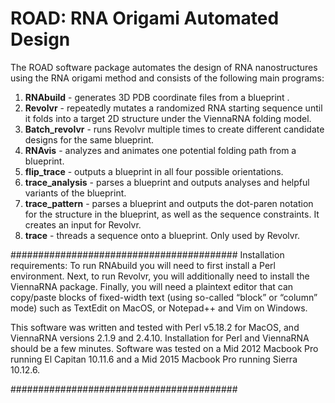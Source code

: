 # ROAD: RNA Origami Automated Design

The ROAD software package automates the design of RNA nanostructures using the RNA origami method and consists of the following main programs:

1.	**RNAbuild** - generates 3D PDB coordinate files from a blueprint .
1.	**Revolvr** - repeatedly mutates a randomized RNA starting sequence until it folds into a target 2D structure under the ViennaRNA folding model.
1.	**Batch_revolvr** - runs Revolvr multiple times to create different candidate designs for the same blueprint.
1.	**RNAvis** - analyzes and animates one potential folding path from a blueprint.
1.	**flip_trace** - outputs a blueprint in all four possible orientations.
1.	**trace_analysis** - parses a blueprint and outputs analyses and helpful variants of the blueprint. 
1.	**trace_pattern** - parses a blueprint and outputs the dot-paren notation for the structure in the blueprint, as well as the sequence constraints. It creates an input for Revolvr.
1.	**trace** - threads a sequence onto a blueprint. Only used by Revolvr.

#########################################
Installation requirements:
To run RNAbuild you will need to first install a Perl environment.
Next, to run Revolvr, you will additionally need to install the ViennaRNA package.
Finally, you will need a plaintext editor that can copy/paste blocks of fixed-width text (using so-called “block” or “column” mode) such as TextEdit on MacOS, or Notepad++ and Vim on Windows.

This software was written and tested with Perl v5.18.2 for MacOS, and ViennaRNA versions 2.1.9 and 2.4.10. Installation for Perl and ViennaRNA should be a few minutes. Software was tested on a Mid 2012 Macbook Pro  running El Capitan 10.11.6 and a Mid 2015 Macbook Pro running Sierra 10.12.6.

#########################################
